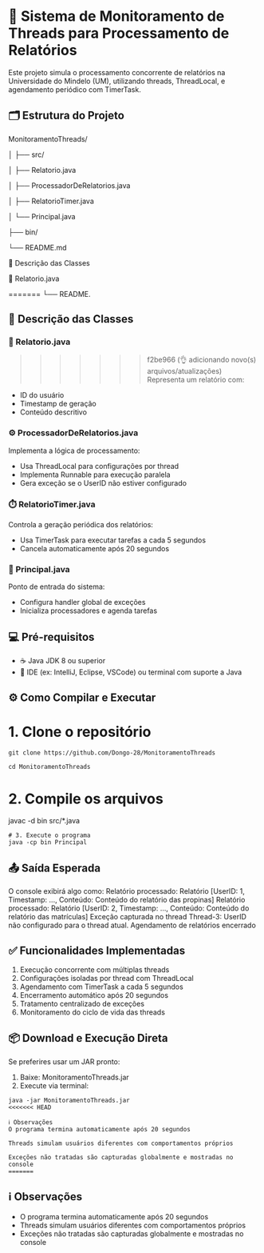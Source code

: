 # 🧵 Sistema de Monitoramento de Threads para Processamento de Relatórios

Este projeto simula o processamento concorrente de relatórios na Universidade do Mindelo (UM), utilizando threads, ThreadLocal, e agendamento periódico com TimerTask.

## 🗂️ Estrutura do Projeto

MonitoramentoThreads/

│
├── src/

│   ├── Relatorio.java

│   ├── ProcessadorDeRelatorios.java

│   ├── RelatorioTimer.java

│   └── Principal.java

├── bin/

└── README.md

📄 Descrição das Classes

📘 Relatorio.java

=======
└── README.


## 📄 Descrição das Classes

### 📘 Relatorio.java
>>>>>>> f2be966 (:ok_hand: adicionando novo(s) arquivos/atualizações)
Representa um relatório com:
- ID do usuário
- Timestamp de geração
- Conteúdo descritivo

### ⚙️ ProcessadorDeRelatorios.java
Implementa a lógica de processamento:
- Usa ThreadLocal para configurações por thread
- Implementa Runnable para execução paralela
- Gera exceção se o UserID não estiver configurado

### ⏱️ RelatorioTimer.java
Controla a geração periódica dos relatórios:
- Usa TimerTask para executar tarefas a cada 5 segundos
- Cancela automaticamente após 20 segundos

### 🚀 Principal.java
Ponto de entrada do sistema:
- Configura handler global de exceções
- Inicializa processadores e agenda tarefas

## 💻 Pré-requisitos
- ☕ Java JDK 8 ou superior
- 🧰 IDE (ex: IntelliJ, Eclipse, VSCode) ou terminal com suporte a Java

## ⚙️ Como Compilar e Executar

# 1. Clone o repositório
```
git clone https://github.com/Dongo-28/MonitoramentoThreads

cd MonitoramentoThreads
```
# 2. Compile os arquivos
javac -d bin src/*.java
```
# 3. Execute o programa
java -cp bin Principal
```
## 📤 Saída Esperada
O console exibirá algo como:
Relatório processado: Relatório [UserID: 1, Timestamp: ..., Conteúdo: Conteúdo do relatório das propinas]
Relatório processado: Relatório [UserID: 2, Timestamp: ..., Conteúdo: Conteúdo do relatório das matrículas]
Exceção capturada no thread Thread-3: UserID não configurado para o thread atual.
Agendamento de relatórios encerrado

## ✅ Funcionalidades Implementadas
1. Execução concorrente com múltiplas threads
2. Configurações isoladas por thread com ThreadLocal
3. Agendamento com TimerTask a cada 5 segundos
4. Encerramento automático após 20 segundos
5. Tratamento centralizado de exceções
6. Monitoramento do ciclo de vida das threads

## 📦 Download e Execução Direta
Se preferires usar um JAR pronto:

1. Baixe: MonitoramentoThreads.jar
2. Execute via terminal:
```
java -jar MonitoramentoThreads.jar
<<<<<<< HEAD

ℹ️ Observações
O programa termina automaticamente após 20 segundos

Threads simulam usuários diferentes com comportamentos próprios

Exceções não tratadas são capturadas globalmente e mostradas no console
=======
```
## ℹ️ Observações
- O programa termina automaticamente após 20 segundos
- Threads simulam usuários diferentes com comportamentos próprios
- Exceções não tratadas são capturadas globalmente e mostradas no console